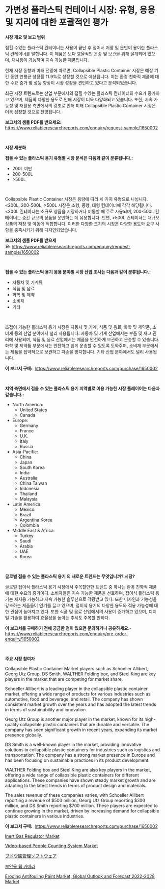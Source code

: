 <p><h1>가변성 플라스틱 컨테이너 시장: 유형, 응용 및 지리에 대한 포괄적인 평가</h1></p><p><strong>시장 개요 및 보고 범위</strong></p>
<p><p>접힐 수있는 플라스틱 컨테이너는 사용이 끝난 후 접어서 저장 및 운반이 용이한 플라스틱 컨테이너를 말합니다. 이 제품은 보다 효율적인 운송 및 보관을 위해 설계되어 있으며, 재사용이 가능하며 지속 가능한 제품입니다. </p><p>현재 시장 동향과 미래 전망에 따르면, Collapsible Plastic Container 시장은 예상 기간 동안 연평균 성장률 11.9%로 성장할 것으로 예상됩니다. 이는 환경 친화적 제품에 대한 수요 증가 및 성능 향상이 시장 성장을 견인하고 있다고 분석되었습니다. </p><p>최근 시장 트렌드로는 산업 부문에서의 접힐 수있는 플라스틱 컨테이너의 수요가 증가하고 있으며, 제품의 다양한 용도로 인해 시장이 더욱 다양화되고 있습니다. 또한, 지속 가능성 및 재활용 측면에서의 강조로 인해 미래 Collapsible Plastic Container 시장은 더욱 성장할 것으로 전망됩니다.</p></p>
<p><strong>보고서의 샘플 PDF를 받으세요:</strong> <a href="https://www.reliableresearchreports.com/enquiry/request-sample/1650002">https://www.reliableresearchreports.com/enquiry/request-sample/1650002</a></p>
<p>&nbsp;</p>
<p><strong>시장 세분화</strong></p>
<p><strong>접을 수 있는 플라스틱 용기 유형별 시장 분석은 다음과 같이 분류됩니다.:</strong></p>
<p><ul><li>200L 미만</li><li>200-500L</li><li>>500L</li></ul></p>
<p>&nbsp;</p>
<p><p>Collapsible Plastic Container 시장은 용량에 따라 세 가지 유형으로 나뉩니다. <200L, 200-500L, >500L 시장은 소형, 중형, 대형 컨테이너에 각각 해당됩니다. <200L 컨테이너는 소규모 상품을 저장하거나 이동할 때 주로 사용되며, 200-500L 컨테이너는 중간 규모의 상품을 운반하는 데 유용합니다. 반면, >500L 컨테이너는 대규모 상품의 저장 및 이동에 적합합니다. 이러한 다양한 크기의 시장은 다양한 용도와 요구 사항을 충족시키기 위해 디자인되었습니다.</p></p>
<p><strong>보고서의 샘플 PDF를 받으세요:</strong>&nbsp;<a href="https://www.reliableresearchreports.com/enquiry/request-sample/1650002">https://www.reliableresearchreports.com/enquiry/request-sample/1650002</a></p>
<p>&nbsp;</p>
<p><strong> 접을 수 있는 플라스틱 용기 응용 분야별 시장 산업 조사는 다음과 같이 분류됩니다.:</strong></p>
<p><ul><li>자동차 및 기계류</li><li>식품 및 음료</li><li>화학 및 제약</li><li>소비재</li><li>기타</li></ul></p>
<p>&nbsp;</p>
<p><p>초접이 가능한 플라스틱 용기 시장은 자동차 및 기계, 식품 및 음료, 화학 및 제약품, 소비재 등의 산업 분야에서 널리 사용됩니다. 자동차 및 기계 산업에서는 부품 및 재고 관리에 사용되며, 식품 및 음료 산업에서는 제품을 안전하게 보관하고 운송할 수 있습니다. 화학 및 제약품 부문에서는 안전하고 쉽게 운송할 수 있도록 도와주며, 소비재 부문에서는 제품을 집약적으로 보관하고 파손을 방지합니다. 기타 산업 분야에서도 널리 사용됩니다.</p></p>
<p><strong>이 보고서 구매:</strong>&nbsp; <a href="https://www.reliableresearchreports.com/purchase/1650002">https://www.reliableresearchreports.com/purchase/1650002</a></p>
<p>&nbsp;</p>
<p><strong>지역 측면에서 접을 수 있는 플라스틱 용기 지역별로 이용 가능한 시장 플레이어는 다음과 같습니다.:</strong></p>
<p><ul>
    <li>
        North America:
        <ul>
            <li>United States</li>
            <li>Canada</li>
        </ul>
    </li>
    <li>
        Europe:
        <ul>
            <li>Germany</li>
            <li>France</li>
            <li>U.K.</li>
            <li>Italy</li>
            <li>Russia</li>
        </ul>
    </li>
    <li>
        Asia-Pacific:
        <ul>
            <li>China</li>
            <li>Japan</li>
            <li>South Korea</li>
            <li>India</li>
            <li>Australia</li>
            <li>China Taiwan</li>
            <li>Indonesia</li>
            <li>Thailand</li>
            <li>Malaysia</li>
        </ul>
    </li>
    <li>
        Latin America:
        <ul>
            <li>Mexico</li>
            <li>Brazil</li>
            <li>Argentina Korea</li>
            <li>Colombia</li>
        </ul>
    </li>
    <li>
        Middle East & Africa:
        <ul>
            <li>Turkey</li>
            <li>Saudi</li>
            <li>Arabia</li>
            <li>UAE</li>
            <li>Korea</li>
        </ul>
    </li>
    </ul></p>
<p>&nbsp;</p>
<p><strong>글로벌 접을 수 있는 플라스틱 용기 의 새로운 트렌드는 무엇입니까? 시장?</strong></p>
<p><p>글로벌 접이식 플라스틱 용기 시장에서 주목할만한 트렌드 중 하나는 환경 친화적 제품에 대한 수요의 증가이다. 소비자들은 지속 가능한 제품을 선호하며, 접이식 플라스틱 용기는 재사용 가능하고 지속 가능한 솔루션으로 각광받고 있다. 또한 디자인과 기능성을 강조하는 제품들이 인기를 끌고 있으며, 접이식 용기의 다양한 용도와 적용 가능성에 대한 관심이 높아지고 있다. 또한 식품 및 음료 산업에서의 사용이 증가하고 있으며, 디지털 기술을 활용하여 효율성을 높이는 추세도 주목할 만하다.</p></p>
<p><strong>이 보고서를 구매하기 전에 궁금한 점이 있으면 문의하거나 공유하세요.</strong>- <a href="https://www.reliableresearchreports.com/enquiry/pre-order-enquiry/1650002">https://www.reliableresearchreports.com/enquiry/pre-order-enquiry/1650002</a></p>
<p>&nbsp;</p>
<p><strong>주요 시장 참여자</strong></p>
<p><p>Collapsible Plastic Container Market players such as Schoeller Allibert, Georg Utz Group, DS Smith, WALTHER Folding box, and Steel King are key players in the market that are competing for market share.</p><p>Schoeller Allibert is a leading player in the collapsible plastic container market, offering a wide range of products for various industries such as automotive, food and beverage, and retail. The company has shown consistent market growth over the years and has adopted the latest trends in terms of sustainability and innovation.</p><p>Georg Utz Group is another major player in the market, known for its high-quality collapsible plastic containers that are durable and versatile. The company has seen significant growth in recent years, expanding its market presence globally.</p><p>DS Smith is a well-known player in the market, providing innovative solutions in collapsible plastic containers for industries such as logistics and transportation. The company has a strong market presence in Europe and has been focusing on sustainable practices in its product development.</p><p>WALTHER Folding box and Steel King are also key players in the market, offering a wide range of collapsible plastic containers for different applications. These companies have shown steady market growth and are adapting to the latest trends in terms of product design and materials.</p><p>The sales revenue of these companies varies, with Schoeller Allibert reporting a revenue of $500 million, Georg Utz Group reporting $300 million, and DS Smith reporting $700 million. These players are expected to continue growing in the market, driven by increasing demand for collapsible plastic containers in various industries.</p></p>
<p><strong>이 보고서 구매:</strong>&nbsp;&nbsp;<a href="https://www.reliableresearchreports.com/purchase/1650002">https://www.reliableresearchreports.com/purchase/1650002</a></p>
<p><p><a href="https://view.publitas.com/reportprime-1/inert-gas-regulator-market-offer-valuable-insights-into-market-size-market-share-market-trends-and-projections-spanning-from-2024-to-2031/">Inert Gas Regulator Market</a></p><p><a href="https://view.publitas.com/reportprime-1/video-based-people-counting-system-market-provides-detailed-segmentation-of-this-market-based-on-type-application-and-region-and-forecast-for-the-period-from-2024-2031/">Video-based People Counting System Market</a></p><p><a href="https://github.com/dadanedu33/Market-Research-Report-List-1/blob/main/476233010764.md">ブドウ園管理ソフトウェア</a></p><p><a href="https://github.com/Hubertstyenger6685/Market-Research-Report-List-1/blob/main/93817769880.md">보안용 웹 카메라</a></p><p><a href="https://www.linkedin.com/pulse/eroding-antifouling-paint-market-global-outlook-forecast-2022-2028-0n93c?trackingId=KBu2gNKz4r%2Feodtb4swREg%3D%3D">Eroding Antifouling Paint Market, Global Outlook and Forecast 2022-2028 Market</a></p></p>
